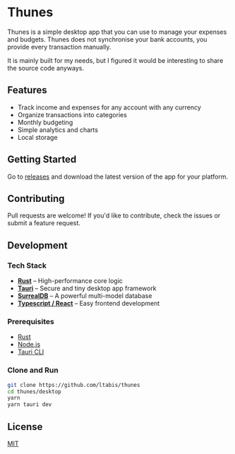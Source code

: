 # Thunes

Thunes is a simple desktop app that you can use to manage your expenses and budgets.
Thunes does not synchronise your bank accounts, you provide every transaction manually.

<!-- TODO: See my blog to see why I built it this way -->

It is mainly built for my needs, but I figured it would be interesting to share the source code anyways.

<!-- [![Build](https://img.shields.io/github/actions/workflow/status/ltabis/budgeteer/build.yml?branch=main)](https://github.com/ltabis/budgeteer/actions)
[![License](https://img.shields.io/github/license/ltabis/budgeteer)](https://github.com/ltabis/budgeteer/blob/main/LICENSE)
[![Last Commit](https://img.shields.io/github/last-commit/ltabis/budgeteer)](https://github.com/ltabis/budgeteer/commits/main)
[![Release](https://img.shields.io/github/v/release/ltabis/budgeteer?include_prereleases)](https://github.com/ltabis/budgeteer/releases) -->

## Features

- Track income and expenses for any account with any currency
- Organize transactions into categories
- Monthly budgeting
- Simple analytics and charts
- Local storage

## Getting Started

Go to [releases](https://github.com/ltabis/thunes/releases) and download the latest version of the app for your platform.
<!-- You can also download the [demo database]() and import it in the app to try it out. -->

<!-- ## Screenshots

TODO: -->

## Contributing

Pull requests are welcome! If you'd like to contribute, check the issues or submit a feature request.

## Development

### Tech Stack

- **[Rust](https://www.rust-lang.org/)** – High-performance core logic
- **[Tauri](https://tauri.app/)** – Secure and tiny desktop app framework
- **[SurrealDB](https://surrealdb.com/)** – A powerful multi-model database
- **[Typescript / React](https://fr.react.dev/)** – Easy frontend development

### Prerequisites

- [Rust](https://rustup.rs/)
- [Node.js](https://nodejs.org/)
- [Tauri CLI](https://tauri.app/v1/guides/getting-started/prerequisites/)

### Clone and Run

```bash
git clone https://github.com/ltabis/thunes
cd thunes/desktop
yarn
yarn tauri dev
```

<!-- TODO: react-devtools -->

## License

[MIT](./LICENSE)
